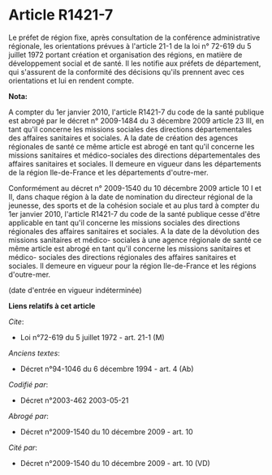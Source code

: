 # Article R1421-7

Le préfet de région fixe, après consultation de la conférence administrative régionale, les orientations prévues à l'article
21-1 de la loi n° 72-619 du 5 juillet 1972 portant création et organisation des régions, en matière de développement social
et de santé. Il les notifie aux préfets de département, qui s'assurent de la conformité des décisions qu'ils prennent avec
ces orientations et lui en rendent compte.

**Nota:**

A compter du 1er janvier 2010, l'article R1421-7 du code de la santé publique est abrogé par le décret n° 2009-1484 du 3
décembre 2009 article 23 III, en tant qu'il concerne les missions sociales des directions départementales des affaires
sanitaires et sociales. A la date de création des agences régionales de santé ce même article est abrogé en tant qu'il
concerne les missions sanitaires et médico-sociales des directions départementales des affaires sanitaires et sociales. Il
demeure en vigueur dans les départements de la région Ile-de-France et les départements d'outre-mer.

Conformément au décret n° 2009-1540 du 10 décembre 2009 article 10 I et II, dans chaque région à la date de nomination du
directeur régional de la jeunesse, des sports et de la cohésion sociale et au plus tard à compter du 1er janvier 2010,
l'article R1421-7 du code de la santé publique cesse d'être applicable en tant qu'il concerne les missions sociales des
directions régionales des affaires sanitaires et sociales. A la date de la dévolution des missions sanitaires et médico-
sociales à une agence régionale de santé ce même article est abrogé en tant qu'il concerne les missions sanitaires et médico-
sociales des directions régionales des affaires sanitaires et sociales. Il demeure en vigueur pour la région Ile-de-France et
les régions d'outre-mer.

(date d'entrée en vigueur indéterminée)

**Liens relatifs à cet article**

_Cite_:

  - Loi n°72-619 du 5 juillet 1972 - art. 21-1 (M)

_Anciens textes_:

  - Décret n°94-1046 du 6 décembre 1994 - art. 4 (Ab)

_Codifié par_:

  - Décret n°2003-462 2003-05-21

_Abrogé par_:

  - Décret n°2009-1540 du 10 décembre 2009 - art. 10

_Cité par_:

  - Décret n°2009-1540 du 10 décembre 2009 - art. 10 (VD)
